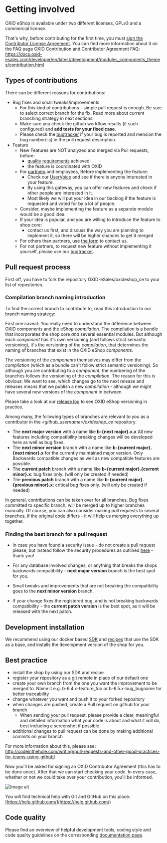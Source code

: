 # Getting involved

OXID eShop is available under two different licenses, GPLv3 and a commercial license.

That's why, before contributing for the first time, you must <a href="https://gist.github.com/OXID-Admin/6df6ed126d074a54507d">sign the Contributor License Agreement</a>.
You can find more information about it on the FAQ page OXID Contribution and Contributor Agreement FAQ:
https://docs.oxid-esales.com/developer/en/latest/development/modules_components_themes/contribution.html

## Types of contributions

There can be different reasons for contributions:

* Bug fixes and small tweaks/improvements
  - For this kind of contributions - simple pull request is enough. Be sure to select correct branch for the fix. Read more about current branching strategy in next sections.
  - Make sure you check the github workflow results (if such configured) and **add tests for your fixed case**.
  - Please check the [bugtracker](https://bugs.oxid-esales.com/) if your bug is reported and mension the bug number(-s) in the pull request description.
* Feature
  - New Features are NOT analyzed and merged via Pull requests, before:
    - [quality requirements](https://docs.oxid-esales.com/developer/en/latest/development/modules_components_themes/quality.html#code-quality-requirements) achieved 
    - the feature is coordinated with OXID
  - For [partners](https://www.oxid-esales.com/en/partners/become-a-partner/) and employees, Before implementing the feature:
    - Check our [UserVoice](https://feedback.oxid-esales.com/) and see if there is anyone interested in your feature.
    - By using this gateway, you can offer new features and check if other people are interested in it. 
    - Most likely we will put your idea in our backlog if the feature is requested and voted for by a lot of people.
  - Consider, maybe implementing the feature as a separate module would be a good idea.
  - If your idea is popular, and you are willing to introduce the feature to shop core:
    - contact us first, and discuss the way you are planning to implement it, so there will be higher chances to get it merged
  - For others than partners, use [the form](https://www.oxid-esales.com/en/contact-us/) to contact us.
  - For not partners, to request new feature without implementing it yourself, please use our [bugtracker](https://bugs.oxid-esales.com/).

## Pull request process

First off, you have to fork the repository OXID-eSales/oxideshop_ce to your list of repositories.

### Compilation branch naming introduction

To find the correct branch to contribute to, read this introduction to our branch naming strategy:

First one caveat: You really need to understand the difference between OXID *components* and
the eShop *compilation*. The compilation is a bundle that incorporates the shop core *and*
several essential modules. But although each *component* has it's own versioning (and follows
strict semantic versioning), it's the versioning of the *compilation*, that determines the
naming of branches that exist in the OXID eShop *components*.

The versioning of the *components* themselves may differ
from the *compilation* (which as a bundle can't follow strict semantic versioning).
So although you are contributing to a *component*, the numbering of the branches follows the
versioning of the *compilation*. The reason for this is obvious: We want to see, which changes
go to the next release and releases means that we publish a new *compilation* - although we
might have several new versions of the *component* in between.

Please take a look at our [release log](https://docs.oxid-esales.com/eshop/en/latest/releases/index.html) to see OXID eShop versioning in practice. 

Among many, the following types of branches are relevant to you as a contributor in the *\<github_username\>/oxideshop_ce* repository:

* The **next major version** with a name like **b-{next major}.x.x** All new features including compatibility breaking changes will be developed here as well as bug fixes.
* The **next minor version** branch with a name like **b-{current major}.{next minor}.x** for the currently maintained major version. Only Backwards compatible changes as well as new compatible features are possible.
* The **current patch** branch with a name like **b-{current major}.{current minor}.x**: bug fixes only. (will only be created if needed)
* The **previous patch** branch with a name like **b-{current major}.{previous minor}.x**: critical bug fixes only. (will only be created if needed)

In general, contributions can be taken over for all branches. Bug fixes committed to specific branch, will be merged up to higher branches manually. Of course, you can also consider making pull requests to several branches, if the original code differs - it will help us merging everything up together.

### Finding the best branch for a pull request

* In case you have found a security issue - do not create a pull request please, but instead follow the security procedures as outlined [here](https://docs.oxid-esales.com/en/security/security.html) - thank you!

* For any database involved changes, or anything that breaks the shops backwards compatibility - **next major version** branch is the best spot for you.
* Small tweaks and improvements that are not breaking the compatibility goes to the **next minor version** branch.
* If your change fixes the registered bug, and is not breaking backwards compatibility - the **current patch version** is the best spot, as it will be released with the next patch.

## Development installation

We recommend using our docker based [SDK](https://github.com/OXID-eSales/docker-eshop-sdk) and [recipes](https://github.com/OXID-eSales/docker-eshop-sdk-recipes) that use the SDK as a base, and installs the development version of the shop for you.

## Best practice

* install the shop by using our SDK and recipe
* register your repository as a git remote in place of our default one
* create your own branch from the one you want the improvement to be merged to. Name it e.g. b-6.4.x-feature_foo or b-6.5.x-bug_bugname for better traceability
* change whatever you want and push it to your forked repository
* when changes are pushed, create a Pull request on github for your branch
  - When sending your pull request, please provide a clear, meaningful and detailed information what your code is about and what it will do, best including a screenshot if possible.
* additional changes to pull request can be done by making additional commits on your branch

For more information about this, please see:<br>
http://codeinthehole.com/writing/pull-requests-and-other-good-practices-for-teams-using-github/

Now you'll be asked for signing an OXID Contributor Agreement (this has to be done once). After that we can start checking your code. In every case, whether or not we could take over your contribution, you'll be informed.

![Image alt](git_contributor-activity.png)

You will find technical help with Git and GitHub on this place: [https://help.github.com/](https://help.github.com/)

## Code quality

Please find an overview of helpful development tools, coding style and code quality guidelines on the corresponding [documentation page](https://docs.oxid-esales.com/developer/en/latest/development/modules_components_themes/quality.html).
